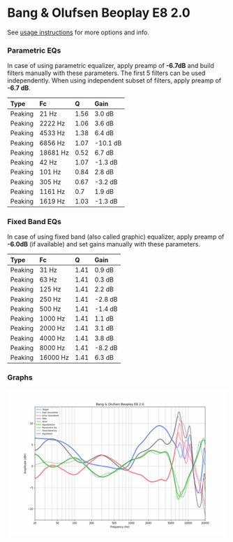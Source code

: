 # Bang & Olufsen Beoplay E8 2.0
See [usage instructions](https://github.com/jaakkopasanen/AutoEq#usage) for more options and info.

### Parametric EQs
In case of using parametric equalizer, apply preamp of **-6.7dB** and build filters manually
with these parameters. The first 5 filters can be used independently.
When using independent subset of filters, apply preamp of **-6.7 dB**.

| Type    | Fc       |    Q | Gain     |
|:--------|:---------|:-----|:---------|
| Peaking | 21 Hz    | 1.56 | 3.0 dB   |
| Peaking | 2222 Hz  | 1.06 | 3.6 dB   |
| Peaking | 4533 Hz  | 1.38 | 6.4 dB   |
| Peaking | 6856 Hz  | 1.07 | -10.1 dB |
| Peaking | 18681 Hz | 0.52 | 6.7 dB   |
| Peaking | 42 Hz    | 1.07 | -1.3 dB  |
| Peaking | 101 Hz   | 0.84 | 2.8 dB   |
| Peaking | 305 Hz   | 0.67 | -3.2 dB  |
| Peaking | 1161 Hz  | 0.7  | 1.9 dB   |
| Peaking | 1619 Hz  | 1.03 | -1.3 dB  |

### Fixed Band EQs
In case of using fixed band (also called graphic) equalizer, apply preamp of **-6.0dB**
(if available) and set gains manually with these parameters.

| Type    | Fc       |    Q | Gain    |
|:--------|:---------|:-----|:--------|
| Peaking | 31 Hz    | 1.41 | 0.9 dB  |
| Peaking | 63 Hz    | 1.41 | 0.3 dB  |
| Peaking | 125 Hz   | 1.41 | 2.2 dB  |
| Peaking | 250 Hz   | 1.41 | -2.8 dB |
| Peaking | 500 Hz   | 1.41 | -1.4 dB |
| Peaking | 1000 Hz  | 1.41 | 1.1 dB  |
| Peaking | 2000 Hz  | 1.41 | 3.1 dB  |
| Peaking | 4000 Hz  | 1.41 | 3.8 dB  |
| Peaking | 8000 Hz  | 1.41 | -8.2 dB |
| Peaking | 16000 Hz | 1.41 | 6.3 dB  |

### Graphs
![](./Bang%20&%20Olufsen%20Beoplay%20E8%202.0.png)
